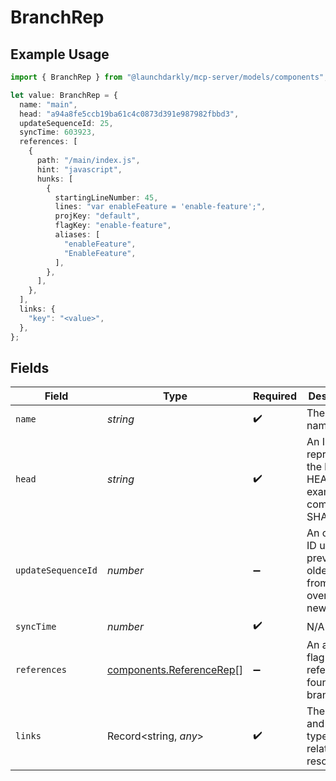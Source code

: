 # BranchRep

## Example Usage

```typescript
import { BranchRep } from "@launchdarkly/mcp-server/models/components";

let value: BranchRep = {
  name: "main",
  head: "a94a8fe5ccb19ba61c4c0873d391e987982fbbd3",
  updateSequenceId: 25,
  syncTime: 603923,
  references: [
    {
      path: "/main/index.js",
      hint: "javascript",
      hunks: [
        {
          startingLineNumber: 45,
          lines: "var enableFeature = 'enable-feature';",
          projKey: "default",
          flagKey: "enable-feature",
          aliases: [
            "enableFeature",
            "EnableFeature",
          ],
        },
      ],
    },
  ],
  links: {
    "key": "<value>",
  },
};
```

## Fields

| Field                                                                 | Type                                                                  | Required                                                              | Description                                                           | Example                                                               |
| --------------------------------------------------------------------- | --------------------------------------------------------------------- | --------------------------------------------------------------------- | --------------------------------------------------------------------- | --------------------------------------------------------------------- |
| `name`                                                                | *string*                                                              | :heavy_check_mark:                                                    | The branch name                                                       | main                                                                  |
| `head`                                                                | *string*                                                              | :heavy_check_mark:                                                    | An ID representing the branch HEAD. For example, a commit SHA.        | a94a8fe5ccb19ba61c4c0873d391e987982fbbd3                              |
| `updateSequenceId`                                                    | *number*                                                              | :heavy_minus_sign:                                                    | An optional ID used to prevent older data from overwriting newer data | 25                                                                    |
| `syncTime`                                                            | *number*                                                              | :heavy_check_mark:                                                    | N/A                                                                   |                                                                       |
| `references`                                                          | [components.ReferenceRep](../../models/components/referencerep.md)[]  | :heavy_minus_sign:                                                    | An array of flag references found on the branch                       |                                                                       |
| `links`                                                               | Record<string, *any*>                                                 | :heavy_check_mark:                                                    | The location and content type of related resources                    |                                                                       |